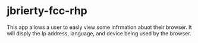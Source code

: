 # jbrierty-fcc-rhp
This app allows a user to easly view some infrmation abuot their browser. It will disply the Ip address, language, and device being used by the browser.
